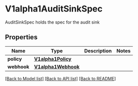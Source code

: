 # V1alpha1AuditSinkSpec

AuditSinkSpec holds the spec for the audit sink
## Properties
Name | Type | Description | Notes
------------ | ------------- | ------------- | -------------
**policy** | [**V1alpha1Policy**](V1alpha1Policy.md) |  | 
**webhook** | [**V1alpha1Webhook**](V1alpha1Webhook.md) |  | 

[[Back to Model list]](../README.md#documentation-for-models) [[Back to API list]](../README.md#documentation-for-api-endpoints) [[Back to README]](../README.md)


